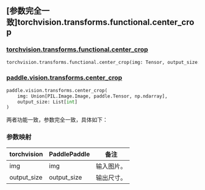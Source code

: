 ## [参数完全一致]torchvision.transforms.functional.center_crop

### [torchvision.transforms.functional.center_crop](https://pytorch.org/vision/main/generated/torchvision.transforms.functional.center_crop.html)

```python
torchvision.transforms.functional.center_crop(img: Tensor, output_size: List[int])
```

### [paddle.vision.transforms.center_crop](https://www.paddlepaddle.org.cn/documentation/docs/zh/develop/api/paddle/vision/transforms/center_crop_cn.html)

```python
paddle.vision.transforms.center_crop(
    img: Union[PIL.Image.Image, paddle.Tensor, np.ndarray],
    output_size: List[int]
)
```

两者功能一致，参数完全一致，具体如下：

### 参数映射

| torchvision | PaddlePaddle | 备注                             |
| ----------------------------------------------- | ------------------------------------- | -------------------------------- |
| img                        | img            | 输入图片。       |
| output_size                   | output_size         | 输出尺寸。 |
